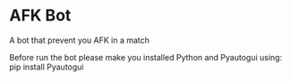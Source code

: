 # AFK Bot
A bot that prevent you AFK in a match 

Before run the bot please make you installed Python and Pyautogui using: pip install Pyautogui

